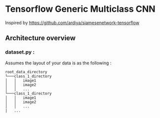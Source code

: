# Tensorflow Generic Multiclass CNN

Inspired by https://github.com/ardiya/siamesenetwork-tensorflow

## Architecture overview

### dataset.py : 

Assumes the layout of your data is as the following :

```
root_data_directory
└───class_1_directory
│   │   image1
│   │   image2
│   │	...
└───class_1_directory
│   │   image1
│   │   image2
│   │	...
|   ...
```

